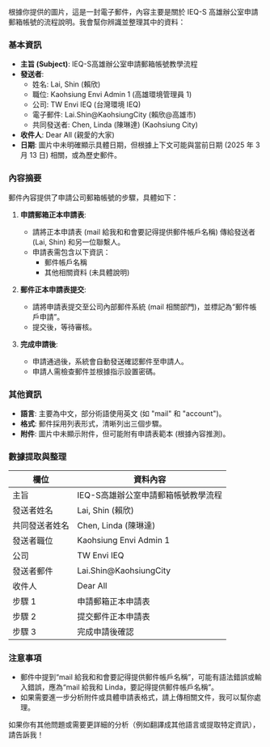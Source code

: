 根據你提供的圖片，這是一封電子郵件，內容主要是關於 IEQ-S 高雄辦公室申請郵箱帳號的流程說明。我會幫你辨識並整理其中的資料：

### 基本資訊
- **主旨 (Subject)**: IEQ-S高雄辦公室申請郵箱帳號教學流程
- **發送者**:
  - 姓名: Lai, Shin (賴欣)
  - 職位: Kaohsiung Envi Admin 1 (高雄環境管理員 1)
  - 公司: TW Envi IEQ (台灣環境 IEQ)
  - 電子郵件: Lai.Shin@KaohsiungCity (賴欣@高雄市)
  - 共同發送者: Chen, Linda (陳琳達) (Kaohsiung City)
- **收件人**: Dear All (親愛的大家)
- **日期**: 圖片中未明確顯示具體日期，但根據上下文可能與當前日期 (2025 年 3 月 13 日) 相關，或為歷史郵件。

### 內容摘要
郵件內容提供了申請公司郵箱帳號的步驟，具體如下：

1. **申請郵箱正本申請表**:
   - 請將正本申請表 (mail 給我和和會要記得提供郵件帳戶名稱) 傳給發送者 (Lai, Shin) 和另一位聯繫人。
   - 申請表需包含以下資訊：
     - 郵件帳戶名稱
     - 其他相關資料 (未具體說明)

2. **郵件正本申請表提交**:
   - 請將申請表提交至公司內部郵件系統 (mail 相關部門)，並標記為“郵件帳戶申請”。
   - 提交後，等待審核。

3. **完成申請後**:
   - 申請通過後，系統會自動發送確認郵件至申請人。
   - 申請人需檢查郵件並根據指示設置密碼。

### 其他資訊
- **語言**: 主要為中文，部分術語使用英文 (如 "mail" 和 "account")。
- **格式**: 郵件採用列表形式，清晰列出三個步驟。
- **附件**: 圖片中未顯示附件，但可能附有申請表範本 (根據內容推測)。

### 數據提取與整理
| 欄位            | 資料內容                     |
|-----------------|------------------------------|
| 主旨            | IEQ-S高雄辦公室申請郵箱帳號教學流程 |
| 發送者姓名      | Lai, Shin (賴欣)             |
| 共同發送者姓名  | Chen, Linda (陳琳達)         |
| 發送者職位      | Kaohsiung Envi Admin 1       |
| 公司            | TW Envi IEQ                  |
| 發送者郵件      | Lai.Shin@KaohsiungCity       |
| 收件人          | Dear All                     |
| 步驟 1          | 申請郵箱正本申請表           |
| 步驟 2          | 提交郵件正本申請表           |
| 步驟 3          | 完成申請後確認               |

### 注意事項
- 郵件中提到“mail 給我和和會要記得提供郵件帳戶名稱”，可能有語法錯誤或輸入錯誤，應為“mail 給我和 Linda，要記得提供郵件帳戶名稱”。
- 如果需要進一步分析附件或具體申請表格式，請上傳相關文件，我可以幫你處理。

如果你有其他問題或需要更詳細的分析（例如翻譯成其他語言或提取特定資訊），請告訴我！